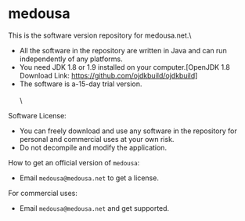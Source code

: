 # medousa
This is the software version repository for medousa.net.\
- All the software in the repository are written in Java and can run independently of any platforms.
- You need JDK 1.8 or 1.9 installed on your computer.[OpenJDK 1.8 Download Link: https://github.com/ojdkbuild/ojdkbuild]
- The software is a-15-day trial version.
\
\
\

Software License:
- You can freely download and use any software in the repository for personal and commercial uses at your own risk.
- Do not decompile and modify the application.


How to get an official version of `medousa`:
- Email `medousa@medousa.net` to get a license.



For commercial uses:
- Email `medousa@medousa.net` and get supported.
